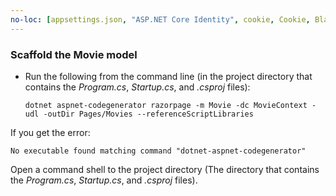 ```yaml
---
no-loc: [appsettings.json, "ASP.NET Core Identity", cookie, Cookie, Blazor, "Blazor Server", "Blazor WebAssembly", "Identity", "Let's Encrypt", Razor, SignalR]
---
```

<a name="scaffold"></a>

### Scaffold the Movie model

* Run the following from the command line (in the project directory that contains the *Program.cs*, *Startup.cs*, and *.csproj* files):

  ```dotnetcli
  dotnet aspnet-codegenerator razorpage -m Movie -dc MovieContext -udl -outDir Pages/Movies --referenceScriptLibraries
  ```

If you get the error:

  ```
  No executable found matching command "dotnet-aspnet-codegenerator"
  ```

Open a command shell to the project directory (The directory that contains the *Program.cs*, *Startup.cs*, and *.csproj* files).
